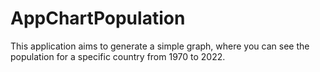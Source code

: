 # AppChartPopulation
This application aims to generate a simple graph, where you can see the population for a specific country from 1970 to 2022.
